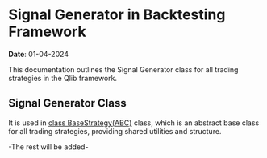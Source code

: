 # Signal Generator in Backtesting Framework

**Date**: 01-04-2024  

This documentation outlines the Signal Generator class for all trading strategies in the Qlib framework.

## Signal Generator Class

It is used in [class BaseStrategy(ABC)](/doc/engine/base_class) class, which is an abstract base class for all trading strategies, providing shared utilities and structure.

-The rest will be added-